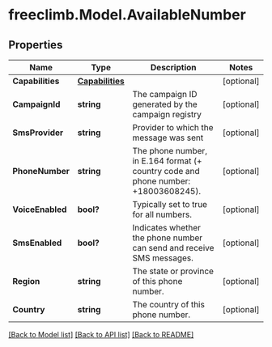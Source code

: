 # freeclimb.Model.AvailableNumber

## Properties

Name | Type | Description | Notes
------------ | ------------- | ------------- | -------------
**Capabilities** | [**Capabilities**](Capabilities.md) |  | [optional] 
**CampaignId** | **string** | The campaign ID generated by the campaign registry | [optional] 
**SmsProvider** | **string** | Provider to which the message was sent | [optional] 
**PhoneNumber** | **string** | The phone number, in E.164 format (+ country code and phone number: +18003608245). | [optional] 
**VoiceEnabled** | **bool?** | Typically set to true for all numbers. | [optional] 
**SmsEnabled** | **bool?** | Indicates whether the phone number can send and receive SMS messages. | [optional] 
**Region** | **string** | The state or province of this phone number. | [optional] 
**Country** | **string** | The country of this phone number. | [optional] 

[[Back to Model list]](../README.md#documentation-for-models) [[Back to API list]](../README.md#documentation-for-api-endpoints) [[Back to README]](../README.md)

